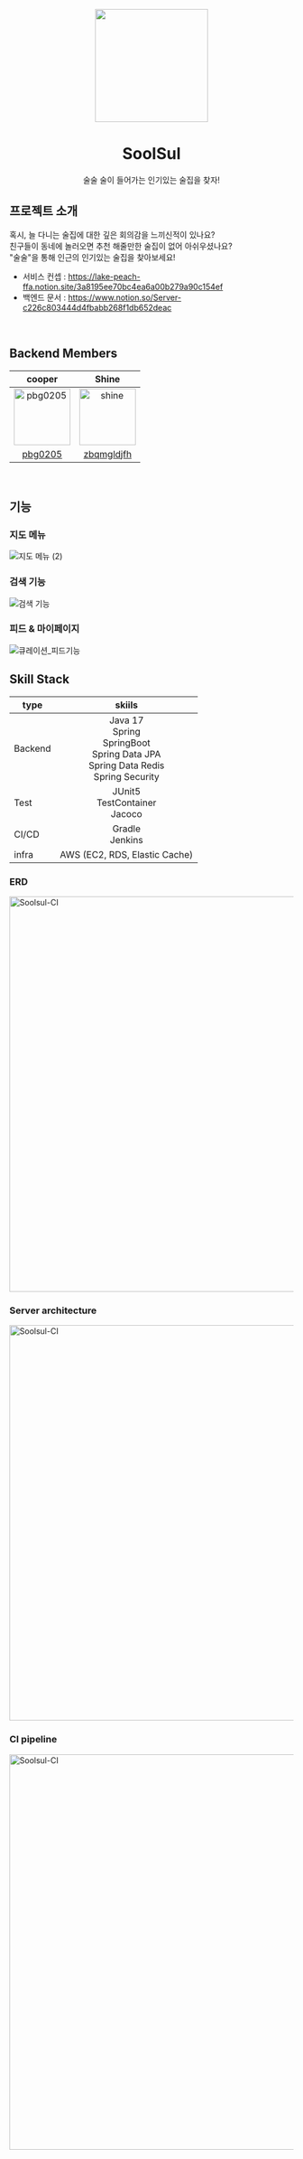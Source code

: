 <p align="middle" >
  <img width="200px;" src="https://user-images.githubusercontent.com/60593969/215489010-66ac7789-8dbf-4bae-9801-1bf601542e5d.png"/>
</p>
<h1 align="middle">SoolSul</h1>
<p align="middle">술술 술이 들어가는 인기있는 술집을 찾자!</p>

## 프로젝트 소개

혹시,
늘 다니는 술집에 대한 깊은 회의감을 느끼신적이 있나요?    
친구들이 동네에 놀러오면 추천 해줄만한 술집이 없어 아쉬우셨나요?    
"술술"을 통해 인근의 인기있는 술집을 찾아보세요!

- 서비스 컨셉 : https://lake-peach-ffa.notion.site/3a8195ee70bc4ea6a00b279a90c154ef
- 백엔드 문서 : https://www.notion.so/Server-c226c803444d4fbabb268f1db652deac

<br>

## Backend Members

|cooper|Shine|
|:-:|:-:|
|<img src="https://avatars.githubusercontent.com/pbg0205?v=4" alt="pbg0205" width="100" height="100">|<img src="https://avatars.githubusercontent.com/u/60593969?v=4" alt="shine" width="100" height="100">|
|[pbg0205](https://github.com/pbg0205)|[zbqmgldjfh](https://github.com/zbqmgldjfh)|

<br>

## 기능
### 지도 메뉴
![지도 메뉴 (2)](https://github.com/soolsul/soolsul-server/assets/48561660/7bbb0257-a206-495b-869f-40fef855cf94)

### 검색 기능
![검색 기능](https://github.com/soolsul/soolsul-server/assets/48561660/762ef4dd-4db5-4804-87c9-142d06732524)

### 피드 & 마이페이지
![큐레이션_피드기능](https://github.com/soolsul/soolsul-server/assets/48561660/706af1a3-5e65-4244-b409-74a162b42471)


## Skill Stack

| type    |                                                skiils                                                |
|---------|:----------------------------------------------------------------------------------------------------:|
| Backend | Java 17 <br> Spring <br> SpringBoot <br> Spring Data JPA <br> Spring Data Redis <br> Spring Security |
| Test    |                                JUnit5 <br> TestContainer <br> Jacoco                                 | 
| CI/CD   |                                         Gradle <br> Jenkins                                          |
| infra   |                                    AWS (EC2, RDS, Elastic Cache)                                     |

### ERD

<img width="700px" alt="Soolsul-CI" src="https://github.com/soolsul/soolsul-server/assets/48561660/96dbf16b-3b54-4e10-880b-3cf0eeb6100c">

### Server architecture

<img width="700px" alt="Soolsul-CI" src="https://github.com/soolsul/soolsul-server/assets/48561660/e99cdc50-3a71-4ad3-906e-614cef4150cd">

### CI pipeline

<img width="700px" alt="Soolsul-CI" src="https://user-images.githubusercontent.com/60593969/215485428-cca9a6ed-975b-4092-b7f6-5b9d9f20bf3c.png">



